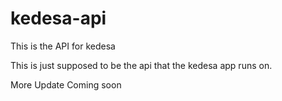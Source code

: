 kedesa-api
==========

This is the API for kedesa

This is just supposed to be the api that the kedesa app runs on.

More Update Coming soon
